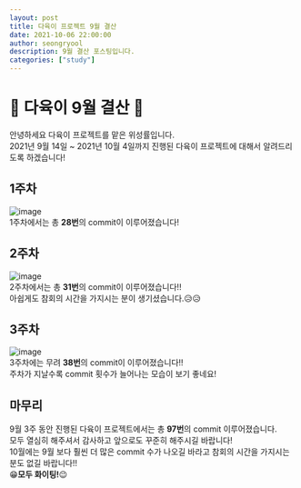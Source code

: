 ```yaml
---
layout: post
title: 다육이 프로젝트 9월 결산
date: 2021-10-06 22:00:00
author: seongryool
description: 9월 결산 포스팅입니다.
categories: ["study"]
---
```


# 🌵 다육이 9월 결산 🌵

안녕하세요 다육이 프로젝트를 맡은 위성률입니다.  
2021년 9월 14일 ~ 2021년 10월 4일까지 진행된 다육이 프로젝트에 대해서 알려드리도록 하겠습니다!

## 1주차

![image](https://user-images.githubusercontent.com/66999675/136314677-b7d5d9a9-f502-4203-b202-65192ac4ad72.png)  
1주차에서는 총 **28번**의 commit이 이루어졌습니다!

## 2주차

![image](https://user-images.githubusercontent.com/66999675/136314805-9074272e-f7ef-4656-93a8-a7dd1b5e5b94.png)  
2주차에서는 총 **31번**의 commit이 이루어졌습니다!!  
아쉽게도 참회의 시간을 가지시는 분이 생기셨습니다.😥😥

## 3주차

![image](https://user-images.githubusercontent.com/66999675/136314943-ccf1ff81-a062-4bb1-b4d7-314fbe767bf6.png)  
3주차에는 무려 **38번**의 commit이 이루어졌습니다!!  
주차가 지날수록 commit 횟수가 늘어나는 모습이 보기 좋네요!

## 마무리

9월 3주 동안 진행된 다육이 프로젝트에서는 총 **97번**의 commit 이루어졌습니다.  
모두 열심히 해주셔서 감사하고 앞으로도 꾸준히 해주시길 바랍니다!  
10월에는 9월 보다 훨씬 더 많은 commit 수가 나오길 바라고 참회의 시간을 가지시는 분도 없길 바랍니다!!  
😁**모두 화이팅!**😉

